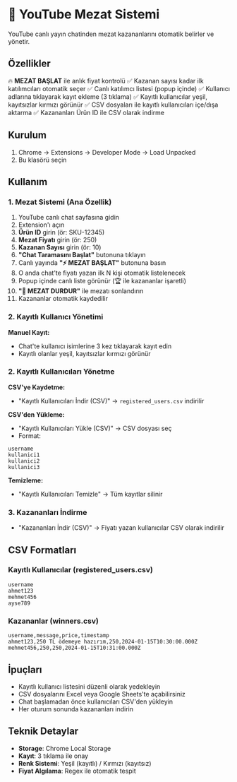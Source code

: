 # 🔨 YouTube Mezat Sistemi

YouTube canlı yayın chatinden mezat kazananlarını otomatik belirler ve yönetir.

## Özellikler

🔥 **MEZAT BAŞLAT** ile anlık fiyat kontrolü
✅ Kazanan sayısı kadar ilk katılımcıları otomatik seçer
✅ Canlı katılımcı listesi (popup içinde)
✅ Kullanıcı adlarına tıklayarak kayıt ekleme (3 tıklama)
✅ Kayıtlı kullanıcılar yeşil, kayıtsızlar kırmızı görünür
✅ CSV dosyaları ile kayıtlı kullanıcıları içe/dışa aktarma
✅ Kazananları Ürün ID ile CSV olarak indirme

## Kurulum

1. Chrome → Extensions → Developer Mode → Load Unpacked
2. Bu klasörü seçin

## Kullanım

### 1. Mezat Sistemi (Ana Özellik)

1. YouTube canlı chat sayfasına gidin
2. Extension'ı açın
3. **Ürün ID** girin (ör: SKU-12345)
4. **Mezat Fiyatı** girin (ör: 250)
5. **Kazanan Sayısı** girin (ör: 10)
6. **"Chat Taramasını Başlat"** butonuna tıklayın
7. Canlı yayında **"⚡ MEZAT BAŞLAT"** butonuna basın
8. O anda chat'te fiyatı yazan ilk N kişi otomatik listelenecek
9. Popup içinde canlı liste görünür (🏆 ile kazananlar işaretli)
10. **"🛑 MEZAT DURDUR"** ile mezatı sonlandırın
11. Kazananlar otomatik kaydedilir

### 2. Kayıtlı Kullanıcı Yönetimi

**Manuel Kayıt:**
- Chat'te kullanıcı isimlerine 3 kez tıklayarak kayıt edin
- Kayıtlı olanlar yeşil, kayıtsızlar kırmızı görünür

### 2. Kayıtlı Kullanıcıları Yönetme

**CSV'ye Kaydetme:**
- "Kayıtlı Kullanıcıları İndir (CSV)" → `registered_users.csv` indirilir

**CSV'den Yükleme:**
- "Kayıtlı Kullanıcıları Yükle (CSV)" → CSV dosyası seç
- Format:
```csv
username
kullanici1
kullanici2
kullanici3
```

**Temizleme:**
- "Kayıtlı Kullanıcıları Temizle" → Tüm kayıtlar silinir

### 3. Kazananları İndirme

- "Kazananları İndir (CSV)" → Fiyatı yazan kullanıcılar CSV olarak indirilir

## CSV Formatları

### Kayıtlı Kullanıcılar (registered_users.csv)
```csv
username
ahmet123
mehmet456
ayse789
```

### Kazananlar (winners.csv)
```csv
username,message,price,timestamp
ahmet123,250 TL ödemeye hazırım,250,2024-01-15T10:30:00.000Z
mehmet456,250,250,2024-01-15T10:31:00.000Z
```

## İpuçları

- Kayıtlı kullanıcı listesini düzenli olarak yedekleyin
- CSV dosyalarını Excel veya Google Sheets'te açabilirsiniz
- Chat başlamadan önce kullanıcıları CSV'den yükleyin
- Her oturum sonunda kazananları indirin

## Teknik Detaylar

- **Storage**: Chrome Local Storage
- **Kayıt**: 3 tıklama ile onay
- **Renk Sistemi**: Yeşil (kayıtlı) / Kırmızı (kayıtsız)
- **Fiyat Algılama**: Regex ile otomatik tespit
